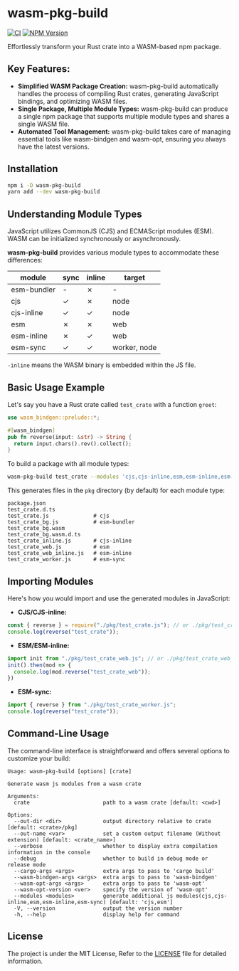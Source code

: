 # wasm-pkg-build

[![CI](https://github.com/sigoden/wasm-pkg-build/actions/workflows/ci.yaml/badge.svg)](https://github.com/sigoden/aichat/actions/workflows/ci.yaml)
[![NPM Version](https://img.shields.io/npm/v/wasm-pkg-build)](https://www.npmjs.com/package/wasm-pkg-build)

Effortlessly transform your Rust crate into a WASM-based npm package.

## Key Features:

* **Simplified WASM Package Creation:** wasm-pkg-build automatically handles the process of compiling Rust crates, generating JavaScript bindings, and optimizing WASM files.
* **Single Package, Multiple Module Types:** wasm-pkg-build can produce a single npm package that supports multiple module types and shares a single WASM file.
* **Automated Tool Management:** wasm-pkg-build takes care of managing essential tools like wasm-bindgen and wasm-opt, ensuring you always have the latest versions.

## Installation

```bash
npm i -D wasm-pkg-build
yarn add --dev wasm-pkg-build
```

## Understanding Module Types

JavaScript utilizes CommonJS (CJS) and ECMAScript modules (ESM). WASM can be initialized synchronously or asynchronously.

**wasm-pkg-build** provides various module types to accommodate these differences:

| module      | sync | inline | target       |
| ----------- | ---- | ------ | ------------ |
| esm-bundler | -    | ✗      | -            |
| cjs         | ✓    | ✗      | node         |
| cjs-inline  | ✓    | ✓      | node         |
| esm         | ✗    | ✗      | web          |
| esm-inline  | ✗    | ✓      | web          |
| esm-sync    | ✓    | ✓      | worker, node |

`-inline` means the WASM binary is embedded within the JS file.

## Basic Usage Example

Let's say you have a Rust crate called `test_crate` with a function `greet`:

```rust
use wasm_bindgen::prelude::*;

#[wasm_bindgen]
pub fn reverse(input: &str) -> String {
  return input.chars().rev().collect();
}
```

To build a package with all module types:

```bash
wasm-pkg-build test_crate --modules 'cjs,cjs-inline,esm,esm-inline,esm-sync' 
```

This generates files in the `pkg` directory (by default) for each module type:

```
package.json
test_crate.d.ts            
test_crate.js              # cjs
test_crate_bg.js           # esm-bundler
test_crate_bg.wasm         
test_crate_bg.wasm.d.ts
test_crate_inline.js       # cjs-inline
test_crate_web.js          # esm
test_crate_web_inline.js   # esm-inline
test_crate_worker.js       # esm-sync
```

## Importing Modules

Here's how you would import and use the generated modules in JavaScript:

* **CJS/CJS-inline:**

```js
const { reverse } = require("./pkg/test_crate.js"); // or ./pkg/test_crate_inline.js for inline
console.log(reverse("test_crate"));
```

* **ESM/ESM-inline:**

```js
import init from "./pkg/test_crate_web.js"; // or ./pkg/test_crate_web_inline.js for inline
init().then(mod => {
  console.log(mod.reverse("test_crate_web"));
})
```

* **ESM-sync:**

```js
import { reverse } from "./pkg/test_crate_worker.js";
console.log(reverse("test_crate"));
```

## Command-Line Usage

The command-line interface is straightforward and offers several options to customize your build:

```
Usage: wasm-pkg-build [options] [crate]

Generate wasm js modules from a wasm crate

Arguments:
  crate                       path to a wasm crate [default: <cwd>]

Options:
  --out-dir <dir>             output directory relative to crate [default: <crate>/pkg]
  --out-name <var>            set a custom output filename (Without extension) [default: <crate_name>]
  --verbose                   whether to display extra compilation information in the console
  --debug                     whether to build in debug mode or release mode
  --cargo-args <args>         extra args to pass to 'cargo build'
  --wasm-bindgen-args <args>  extra args to pass to 'wasm-bindgen'
  --wasm-opt-args <args>      extra args to pass to 'wasm-opt'
  --wasm-opt-version <ver>    specify the version of 'wasm-opt'
  --modules <modules>         generate additional js modules(cjs,cjs-inline,esm,esm-inline,esm-sync) [default: 'cjs,esm']
  -V, --version               output the version number
  -h, --help                  display help for command
```

## License

The project is under the MIT License, Refer to the [LICENSE](https://github.com/sigoden/wasm-pkg-build/blob/main/LICENSE) file for detailed information.